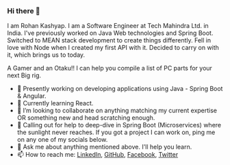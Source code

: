 ### Hi there 👋

I am Rohan Kashyap. I am a Software Engineer at Tech Mahindra Ltd. in India. I've previously worked on Java Web technologies and Spring Boot. Switched to MEAN stack development to create things differently. Fell in love with Node when I created my first API with it. Decided to carry on with it, which brings us to today.

A Gamer and an Otaku!! I can help you compile a list of PC parts for your next Big rig.  

- 🔭 Presently working on developing applications using Java - Spring Boot & Angular.
- 🌱 Currently learning React.
- 👯 I’m looking to collaborate on anything matching my current expertise OR something new and head scratching enough.
- 🤔 Calling out for help to deep-dive in Spring Boot (Microservices) where the sunlight never reaches. If you got a project I can work on, ping me on any one of my socials below.
- 💬 Ask me about anything mentioned above. I'll help you learn.
- 📫 How to reach me: [LinkedIn](https://www.linkedin.com/in/rhnkashyap), [GitHub](https://github.com/rhnkashyap), [Facebook](https://www.facebook.com/rhnkashyap), [Twitter](https://twitter.com/rhnkashyap)
